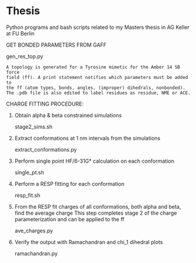 # Thesis
Python programs and bash scripts related to my Masters thesis in AG Keller at FU Berlin

GET BONDED PARAMETERS FROM GAFF

gen_res_top.py

    A topology is generated for a Tyrosine mimetic for the Amber 14 SB force
    field (ff). A print statement notifies which parameters must be added to 
    the ff (atom types, bonds, angles, (improper) dihedrals, nonbonded).     
    The .pdb file is also edited to label residues as residue, NME or ACE.

CHARGE FITTING PROCEDURE:
1) Obtain alpha & beta constrained simulations

   stage2_sims.sh
		
2) Extract conformations at 1 nm intervals from the simulations

   extract_conformations.py

3) Perform single point HF/6-31G* calculation on each conformation

   single_pt.sh

4) Perform a RESP fitting for each conformation

   resp_fit.sh

5) From the RESP fit charges of all conformations, both alpha and beta, find the average charge
   This step completes stage 2 of the charge parameterization and can be applied to the ff
   
   ave_charges.py

6) Verify the output with Ramachandran and chi_1 dihedral plots

   ramachandran.py  


